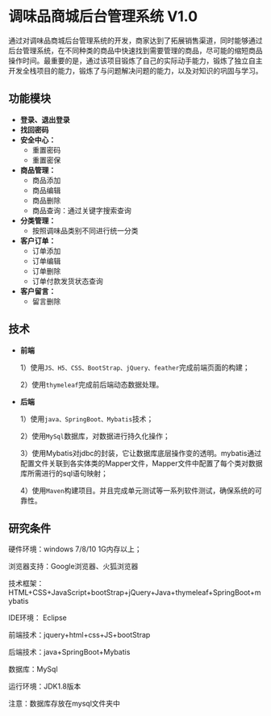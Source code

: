 # 调味品商城后台管理系统 V1.0

​		通过对调味品商城后台管理系统的开发，商家达到了拓展销售渠道，同时能够通过后台管理系统，在不同种类的商品中快速找到需要管理的商品，尽可能的缩短商品操作时间。最重要的是，通过该项目锻炼了自己的实际动手能力，锻炼了独立自主开发全栈项目的能力，锻炼了与问题解决问题的能力，以及对知识的巩固与学习。



## 功能模块

- **登录、退出登录**
- **找回密码**
- **安全中心：**
  + 重置密码
  + 重置密保
- **商品管理：**
  + 商品添加
  + 商品编辑
  + 商品删除
  + 商品查询：通过关键字搜索查询
- **分类管理：**
  + 按照调味品类别不同进行统一分类
- **客户订单：**
  + 订单添加
  + 订单编辑
  + 订单删除
  + 订单付款发货状态查询
- **客户留言：**
  + 留言删除



## 技术

- **前端**

  1）使用`JS、H5、CSS、BootStrap、jQuery、feather`完成前端页面的构建；

  2）使用`thymeleaf`完成前后端动态数据处理。

- **后端**

  1）使用`java、SpringBoot、Mybatis`技术；

  2）使用`MySql`数据库，对数据进行持久化操作；

  3）使用Mybatis对jdbc的封装，它让数据库底层操作变的透明。mybatis通过配置文件关联到各实体类的Mapper文件，Mapper文件中配置了每个类对数据库所需进行的sql语句映射；

  4）使用`Maven`构建项目。并且完成单元测试等一系列软件测试，确保系统的可靠性。



## 研究条件

硬件环境：windows 7/8/10 1G内存以上；

浏览器支持：Google浏览器、火狐浏览器

技术框架：HTML+CSS+JavaScript+bootStrap+jQuery+Java+thymeleaf+SpringBoot+mybatis

IDE环境： Eclipse

前端技术：jquery+html+css+JS+bootStrap

后端技术：java+SpringBoot+Mybatis

数据库：MySql

运行环境：JDK1.8版本



注意：数据库存放在mysql文件夹中